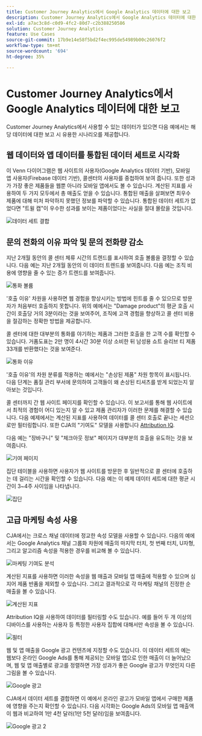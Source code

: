 ```yaml
---
title: Customer Journey Analytics에서 Google Analytics 데이터에 대한 보고
description: Customer Journey Analytics에서 Google Analytics 데이터에 대한 유용한 보고서 표시
exl-id: a7ac3c8d-c0d9-4fc2-80d7-c2b388250586
solution: Customer Journey Analytics
feature: Use Cases
source-git-commit: 17b9e14e58f5bd2f4ec995de54989b00c26076f2
workflow-type: tm+mt
source-wordcount: '694'
ht-degree: 35%

---
```


# Customer Journey Analytics에서 Google Analytics 데이터에 대한 보고

Customer Journey Analytics에서 사용할 수 있는 데이터가 있으면 다음 예에서는 해당 데이터에 대한 보고 시 유용한 시나리오를 제공합니다.

## 웹 데이터와 앱 데이터를 통합된 데이터 세트로 시각화

이 Venn 다이어그램은 웹 사이트의 사용자(Google Analytics 데이터 기반), 모바일 앱 사용자(Firebase 데이터 기반), 콜센터의 사용자를 중첩하여 보여 줍니다. 또한 성과가 가장 좋은 제품들을 웹뿐 아니라 모바일 앱에서도 볼 수 있습니다. 계산된 지표를 사용하여 두 가지 모두에서 총 매출도 얻을 수 있습니다. 통합된 매출을 살펴보면 최우수 제품에 대해 미처 파악하지 못했던 정보를 파악할 수 있습니다. 통합된 데이터 세트가 없었다면 &quot;트윌 캡&quot;이 우수한 성과를 보이는 제품이었다는 사실을 절대 몰랐을 것입니다.

![데이터 세트 결합](../assets/combined-datasets.png)

## 문의 전화의 이유 파악 및 문의 전화량 감소

지난 2개월 동안의 콜 센터 체류 시간의 트렌드를 표시하여 호출 볼륨을 결정할 수 있습니다. 다음 예는 지난 2개월 동안의 이 데이터 트렌드를 보여줍니다. 다음 예는 조직 비용에 영향을 줄 수 있는 증가 트렌드를 보여줍니다.

![통화 볼륨](../assets/call-volume.png)

&#39;호출 이유&#39; 차원을 사용하면 웹 경험을 향상시키는 방법에 힌트를 줄 수 있으므로 방문자가 처음부터 호출하지 못합니다. 위의 예에서는 &quot;Damage product&quot;의 평균 호출 시간이 호출당 거의 3분이라는 것을 보여주어, 조직에 고객 경험을 향상하고 콜 센터 비용을 절감하는 정확한 방법을 제공합니다.

콜 센터에 대한 대부분의 통화를 야기하는 제품과 그러한 호출을 한 고객 수를 확인할 수 있습니다. 거품도표는 2만 명이 4시간 30분 이상 소비한 뒤 남성용 쇼트 슬리브 티 제품 33개를 반환했다는 것을 보여준다.

![통화 이유](../assets/call-reason.png)

&#39;호출 이유&#39;의 차원 분류를 적용하는 예에서는 &quot;손상된 제품&quot; 차원 항목이 표시됩니다. 다음 단계는 품질 관리 부서에 문의하여 고객들이 왜 손상된 티셔츠를 받게 되었는지 알아보는 것입니다.

콜 센터까지 간 웹 사이트 페이지를 확인할 수 있습니다. 이 보고서를 통해 웹 사이트에서 최적의 경험이 어디 있는지 알 수 있고 제품 관리자가 이러한 문제를 해결할 수 있습니다. 다음 예제에서는 계산된 지표를 사용하여 데이터를 콜 센터 호출로 끝나는 세션으로만 필터링합니다. 또한 CJA의 &quot;기여도&quot; 모델을 사용합니다 [Attribution IQ](https://experienceleague.adobe.com/docs/analytics-platform/using/cja-workspace/attribution/models.html#cja-workspace).

다음 예는 &quot;장바구니&quot; 및 &quot;체크아웃 정보&quot; 페이지가 대부분의 호출을 유도하는 것을 보여줍니다.

![기여 페이지](../assets/contributing-pages.png)

집단 테이블을 사용하면 사용자가 웹 사이트를 방문한 후 일반적으로 콜 센터에 호출하는 데 걸리는 시간을 확인할 수 있습니다. 다음 예는 이 예제 데이터 세트에 대한 평균 시간이 3~4주 사이임을 나타냅니다.

![집단](../assets/cohort.png)

## 고급 마케팅 속성 사용

CJA에서는 크로스 채널 데이터에 정교한 속성 모델을 사용할 수 있습니다. 다음의 예에서는 Google Analytics 채널 그룹화 차원에 매출의 마지막 터치, 첫 번째 터치, U자형, 그리고 알고리즘 속성을 적용한 경우를 비교해 볼 수 있습니다.

![마케팅 기여도 분석](../assets/mktg-attribution.png)

계산된 지표를 사용하면 이러한 속성을 웹 매출과 모바일 앱 매출에 적용할 수 있으며 심지어 제품 반품을 제외할 수 있습니다. 그리고 결과적으로 각 마케팅 채널의 진정한 순 매출을 볼 수 있습니다.

![계산된 지표](../assets/calc-metric.png)

Attribution IQ을 사용하여 데이터를 필터링할 수도 있습니다. 예를 들어 두 개 이상의 디바이스를 사용하는 사용자 등 특정한 사용자 집합에 대해서만 속성을 볼 수 있습니다.

![필터](../assets/filter.png)

웹 및 앱 매출을 Google 광고 컨텐츠에 지정할 수도 있습니다. 이 데이터 세트의 예는 웹보다 온라인 Google Ads를 통해 제공되는 모바일 앱으로 인한 매출이 더 늘어났으며, 웹 및 앱 매출별로 광고를 정렬하면 가장 성과가 좋은 Google 광고가 무엇인지 다른 그림을 볼 수 있습니다.

![Google 광고](../assets/google-ad.png)

CJA에서 데이터 세트를 결합하면 이 예에서 온라인 광고가 모바일 앱에서 구매한 제품에 영향을 주는지 확인할 수 있습니다. 다음 시각화는 Google Ads의 모바일 앱 매출액이 웹과 비교하여 1만 4천 달러(1만 5천 달러)임을 보여줍니다.

![Google 광고 2](../assets/google-ad2.png)

